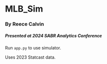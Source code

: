 # MLB_Sim

### By Reece Calvin

##### Presented at 2024 SABR Analytics Conference

Run `app.py` to use simulator.

Uses 2023 Statcast data. 
